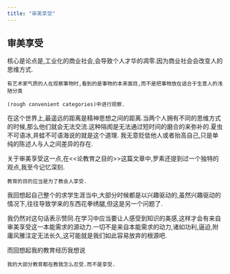 ```yaml
---
title: "审美享受"
---
```

## 审美享受

核心是论点是,工业化的商业社会,会导致个人才华的凋零.因为商业社会会改变人的思维方式.
```
有艺术家气质的人在观察事物时,看到的是事物的本来面目,而不是把事物放在适合于生意人的浅陋分类

(rough convenient categories)中进行观察.
```


在这个世界上,最遥远的距离是精神思想之间的距离.当两个人拥有不同的思维方式的时候,那么他们就会无法交流.这种隔阂是无法通过短时间的磨合的来弥补的.夏虫不可语冰,井蛙不可语海说的就是这个道理. 我无意贬低他人或者抬高自己,只是单纯的陈述人与人之间差异的存在.

关于审美享受这一点,在<<论教育之目的>>这篇文章中,罗素还提到过一个独特的观点,我至今记忆深刻.

```
教育的目的应当是为了教会人享受.
```

我回想起自己整个的求学生涯当中,大部分时候都是以兴趣驱动的,虽然兴趣驱动的情况下,往往导致学来的东西花拳绣腿,但这是另一个问题了.

我仍然对这句话表示赞同.在学习中应当要让人感受到知识的美感,这样才会有来自审美享受这一本能需求的源动力.一切不是来自本能需求的动力,诸如功利,逼迫,附庸风雅注定无法长久,这可能就是我们如此容易放弃的根源吧.


而回想起我的教育经历我想说
```
我的大部分教育都在教我怎么忍受.而不是享受.
```